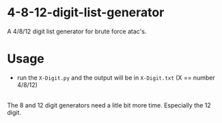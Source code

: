 # 4-8-12-digit-list-generator
A 4/8/12 digit list generator for brute force atac's.

# Usage
- run the ```X-Digit.py``` and the output will be in ```X-Digit.txt``` (X == number 4/8/12)
<br>
The 8 and 12 digit generators need a litle bit more time. Especially the 12 digit.
